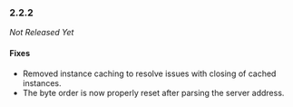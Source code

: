### 2.2.2

_Not Released Yet_

#### Fixes

- Removed instance caching to resolve issues with closing of cached instances.
- The byte order is now properly reset after parsing the server address.
